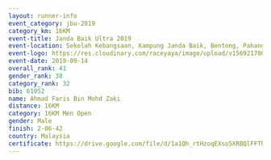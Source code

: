 ```yaml
---
layout: runner-info 
event_category: jbu-2019 
category_km: 16KM 
event-title: Janda Baik Ultra 2019 
event-location: Sekolah Kebangsaan, Kampung Janda Baik, Bentong, Pahang, Malaysia 
event-logo: https://res.cloudinary.com/raceyaya/image/upload/v1569217009/logo/janda-baik_vch1pc.jpg 
event-date: 2019-09-14
overall_rank: 41
gender_rank: 38
category_rank: 32
bib: 61052
name: Ahmad Faris Bin Mohd Zaki
distance: 16KM
category: 16KM Men Open
gender: Male
finish: 2-06-42
country: Malaysia
certificate: https://drive.google.com/file/d/1a1Qh_rtHzoqEXso5XRBQlFFTPB8O-CzV/view?usp=sharing
---
```

